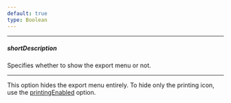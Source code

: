 ```yaml
---
default: true
type: Boolean
---
```

---
##### shortDescription
Specifies whether to show the export menu or not.

---
This option hides the export menu entirely. To hide only the printing icon, use the [printingEnabled](/api-reference/20%20Data%20Visualization%20Widgets/dxExporter/1%20Configuration/printingEnabled.md '/Documentation/ApiReference/Data_Visualization_Widgets/dxExporter/Configuration/#printingEnabled') option.